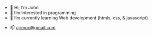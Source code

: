 - 👋 Hi, I’m John
- 👀 I’m interested in programming
- 🌱 I’m currently learning Web development (htmls, css, & javascript)
<!-- 💞️ I’m looking to collaborate on ... -->
- 📫 cjrmox@gmail.com

<!---
2koiii/2koiii is a ✨ special ✨ repository because its `README.md` (this file) appears on your GitHub profile.
You can click the Preview link to take a look at your changes.
--->
